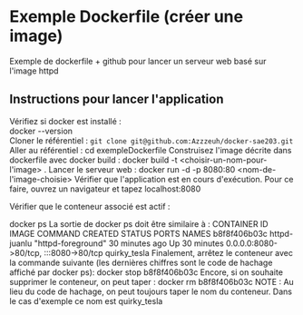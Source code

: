 # Exemple Dockerfile (créer une image)
Exemple de dockerfile + github pour lancer un serveur web basé sur l'image httpd

## Instructions pour lancer l'application
Vérifiez si docker est installé :\
docker --version \
Cloner le référentiel : 
```git clone git@github.com:Azzzeuh/docker-sae203.git```
Aller au référentiel :
cd exempleDockerfile
Construisez l'image décrite dans dockerfile avec docker build :
docker build -t <choisir-un-nom-pour-l'image> .
Lancer le serveur web :
docker run -d -p 8080:80 <nom-de-l'image-choisie>
Vérifier que l'application est en cours d'exécution. Pour ce faire, ouvrez un navigateur et tapez localhost:8080

Vérifier que le conteneur associé est actif :

docker ps
La sortie de docker ps doit être similaire à :
CONTAINER ID   IMAGE          COMMAND              CREATED          STATUS          PORTS                                   NAMES
b8f8f406b03c   httpd-juanlu   "httpd-foreground"   30 minutes ago   Up 30 minutes   0.0.0.0:8080->80/tcp, :::8080->80/tcp   quirky_tesla
Finalement, arrêtez le conteneur avec la commande suivante (les dernières chiffres sont le code de hachage affiché par docker ps):
docker stop b8f8f406b03c
Encore, si on souhaite supprimer le conteneur, on peut taper :
docker rm b8f8f406b03c
NOTE : Au lieu du code de hachage, on peut toujours taper le nom du conteneur. Dans le cas d'exemple ce nom est quirky_tesla
